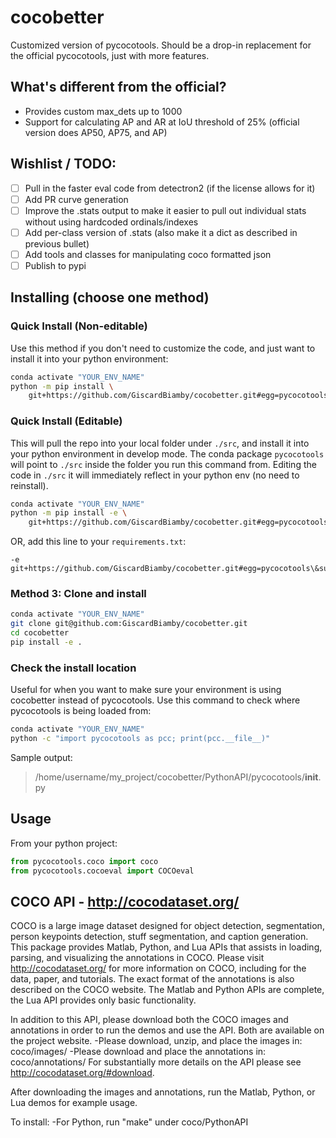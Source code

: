 # cocobetter

Customized version of pycocotools. Should be a drop-in replacement for the official pycocotools, just with more features.

## What's different from the official?

* Provides custom max_dets up to 1000
* Support for calculating AP and AR at IoU threshold of 25% (official version does AP50, AP75, and AP)

## Wishlist / TODO:

* [ ] Pull in the faster eval code from detectron2 (if the license allows for it)
* [ ] Add PR curve generation
* [ ] Improve the .stats output to make it easier to pull out individual stats without using hardcoded ordinals/indexes
* [ ] Add per-class version of .stats (also make it a dict as described in previous bullet)
* [ ] Add tools and classes for manipulating coco formatted json
* [ ] Publish to pypi

## Installing (choose one method)

### Quick Install (Non-editable)

Use this method if you don't need to customize the code, and just want to install it into your python environment:

```bash
conda activate "YOUR_ENV_NAME"
python -m pip install \
    git+https://github.com/GiscardBiamby/cocobetter.git#egg=pycocotools\&subdirectory=PythonAPI
```

### Quick Install (Editable)

This will pull the repo into your local folder under `./src`, and install it into your python environment in develop mode. The conda package `pycocotools` will point to `./src` inside the folder you run this command from. Editing the code in `./src` it will immediately reflect in your python env (no need to reinstall).

```bash
conda activate "YOUR_ENV_NAME"
python -m pip install -e \
    git+https://github.com/GiscardBiamby/cocobetter.git#egg=pycocotools\&subdirectory=PythonAPI
```

OR, add this line to your `requirements.txt`:

```
-e git+https://github.com/GiscardBiamby/cocobetter.git#egg=pycocotools\&subdirectory=PythonAPI
```

### Method 3: Clone and install

```bash
conda activate "YOUR_ENV_NAME"
git clone git@github.com:GiscardBiamby/cocobetter.git
cd cocobetter
pip install -e .
```

### Check the install location

Useful for when  you want to make sure your environment is using cocobetter instead of pycocotools. Use this command to check where pycocotools is being loaded from:

```bash
conda activate "YOUR_ENV_NAME"
python -c "import pycocotools as pcc; print(pcc.__file__)"
```

Sample output:

> /home/username/my_project/cocobetter/PythonAPI/pycocotools/__init__.py

## Usage

From your python project:

```python
from pycocotools.coco import coco
from pycocotools.cocoeval import COCOeval
```

## COCO API - <http://cocodataset.org/>

COCO is a large image dataset designed for object detection, segmentation, person keypoints detection, stuff segmentation, and caption generation. This package provides Matlab, Python, and Lua APIs that assists in loading, parsing, and visualizing the annotations in COCO. Please visit <http://cocodataset.org/> for more information on COCO, including for the data, paper, and tutorials. The exact format of the annotations is also described on the COCO website. The Matlab and Python APIs are complete, the Lua API provides only basic functionality.

In addition to this API, please download both the COCO images and annotations in order to run the demos and use the API. Both are available on the project website.
\-Please download, unzip, and place the images in: coco/images/
\-Please download and place the annotations in: coco/annotations/
For substantially more details on the API please see <http://cocodataset.org/#download>.

After downloading the images and annotations, run the Matlab, Python, or Lua demos for example usage.

To install:
\-For Python, run "make" under coco/PythonAPI
